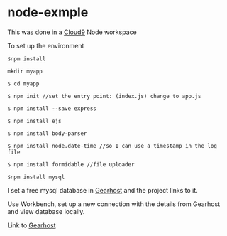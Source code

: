 # node-exmple

This was done in a [Cloud9](https://c9.io/login) Node workspace

To set up the environment
    
    $npm install
    
    mkdir myapp
	
	$ cd myapp
	
	$ npm init //set the entry point: (index.js) change to app.js

	$ npm install --save express
	
	$ npm install ejs
	
	$ npm install body-parser
	
	$ npm install node.date-time //so I can use a timestamp in the log file
	
	$ npm install formidable //file uploader
	
	$npm install mysql
    
    
I set a free mysql database in [Gearhost](http://gearhost.com) and the project links to it.

Use Workbench, set up a new connection with the details from Gearhost and view database locally.
	
	
    
Link to [Gearhost](http://gearhost.com) 

